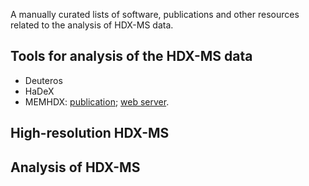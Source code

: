 A manually curated lists of software, publications and other resources related to the analysis of HDX-MS data.

## Tools for analysis of the HDX-MS data

 - Deuteros
 - HaDeX
 - MEMHDX: [publication](https://doi.org/10.1093/bioinformatics/btw420); [web server](http://memhdx.c3bi.pasteur.fr/).
 
## High-resolution HDX-MS

## Analysis of HDX-MS
